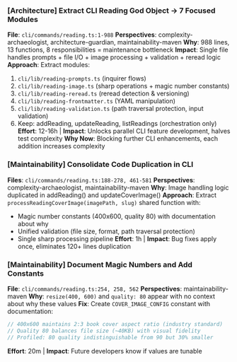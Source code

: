 ### [Architecture] Extract CLI Reading God Object → 7 Focused Modules

**File**: `cli/commands/reading.ts:1-988`
**Perspectives**: complexity-archaeologist, architecture-guardian, maintainability-maven
**Why**: 988 lines, 13 functions, 8 responsibilities = maintenance bottleneck
**Impact**: Single file handles prompts + file I/O + image processing + validation + reread logic
**Approach**: Extract modules:

1. `cli/lib/reading-prompts.ts` (inquirer flows)
2. `cli/lib/reading-image.ts` (sharp operations + magic number constants)
3. `cli/lib/reading-reread.ts` (reread detection & versioning)
4. `cli/lib/reading-frontmatter.ts` (YAML manipulation)
5. `cli/lib/reading-validation.ts` (path traversal protection, input validation)
6. Keep: addReading, updateReading, listReadings (orchestration only)
   **Effort**: 12-16h | **Impact**: Unlocks parallel CLI feature development, halves test complexity
   **Why Now**: Blocking further CLI enhancements, each addition increases complexity

### [Maintainability] Consolidate Code Duplication in CLI

**Files**: `cli/commands/reading.ts:188-278, 461-581`
**Perspectives**: complexity-archaeologist, maintainability-maven
**Why**: Image handling logic duplicated in addReading() and updateCoverImage()
**Approach**: Extract `processReadingCoverImage(imagePath, slug)` shared function with:

- Magic number constants (400x600, quality 80) with documentation about why
- Unified validation (file size, format, path traversal protection)
- Single sharp processing pipeline
  **Effort**: 1h | **Impact**: Bug fixes apply once, eliminates 120+ lines duplication

### [Maintainability] Document Magic Numbers and Add Constants

**File**: `cli/commands/reading.ts:254, 258, 562`
**Perspectives**: maintainability-maven
**Why**: `resize(400, 600)` and `quality: 80` appear with no context about why these values
**Fix**: Create `COVER_IMAGE_CONFIG` constant with documentation:

```typescript
// 400x600 maintains 2:3 book cover aspect ratio (industry standard)
// Quality 80 balances file size (~40KB) with visual fidelity
// Profiled: 80 quality indistinguishable from 90 but 30% smaller
```

**Effort**: 20m | **Impact**: Future developers know if values are tunable
